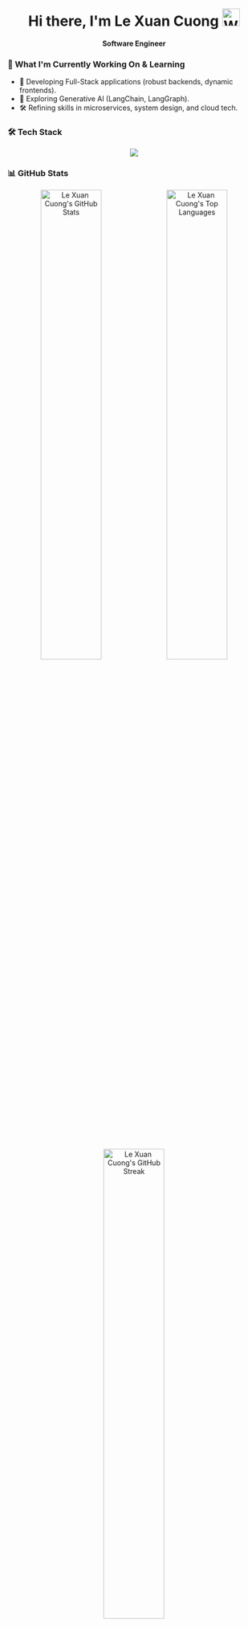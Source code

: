 <h1 align="center">Hi there, I'm Le Xuan Cuong <img src="https://media.giphy.com/media/hvRJCLFzcasrR4ia7z/giphy.gif" width="35px" alt="Waving hand"></h1>

<p align="center">
  <strong>Software Engineer</strong>
</p>

### 🚀 What I'm Currently Working On & Learning
- 🔭 Developing Full-Stack applications (robust backends, dynamic frontends).
- 🌱 Exploring Generative AI (LangChain, LangGraph).
- 🛠️ Refining skills in microservices, system design, and cloud tech.

### 🛠️ Tech Stack
<p align="center">
  <a href="https://skillicons.dev">
    <img src="https://skillicons.dev/icons?i=cs,dotnet,go,js,ts,python,java,react,angular,express,fastapi,nextjs,nodejs,mysql,postgres,redis,docker,rabbitmq,cpp,html,css&perline=14" />
  </a>
</p>

### 📊 GitHub Stats

<p align="center">
  <img src="https://github-readme-stats.vercel.app/api?username=cuonglexuan203&show_icons=true&theme=tokyonight&include_all_commits=true&count_private=true&hide_border=true" alt="Le Xuan Cuong's GitHub Stats" width="49%"/>
  <img src="https://github-readme-stats.vercel.app/api/top-langs/?username=cuonglexuan203&layout=compact&theme=tokyonight&hide_border=true&langs_count=8" alt="Le Xuan Cuong's Top Languages" width="49%"/>
  <br>
  <img src="https://github-readme-streak-stats.herokuapp.com/?user=cuonglexuan203&theme=tokyonight&hide_border=true" alt="Le Xuan Cuong's GitHub Streak" width="49%"/>
</p>

### 📫 How to Reach Me

<p align="center">
  <a href="https://github.com/cuonglexuan203" target="_blank">
    <img src="https://img.shields.io/badge/GitHub-181717?style=for-the-badge&logo=github&logoColor=white" alt="GitHub"/>
  </a>&nbsp;
  <a href="https://linkedin.com/in/cuongle203" target="_blank">
    <img src="https://img.shields.io/badge/LinkedIn-0A66C2?style=for-the-badge&logo=linkedin&logoColor=white" alt="LinkedIn"/>
  </a>&nbsp;
  <a href="mailto:cuonglexuan203@gmail.com" target="_blank">
    <img src="https://img.shields.io/badge/Gmail-D14836?style=for-the-badge&logo=gmail&logoColor=white" alt="Gmail"/>
  </a>
</p>

